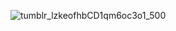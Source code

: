 ![tumblr_lzkeofhbCD1qm6oc3o1_500](https://github.com/user-attachments/assets/88f82b4a-0acc-484f-9365-e69c3b023494)
